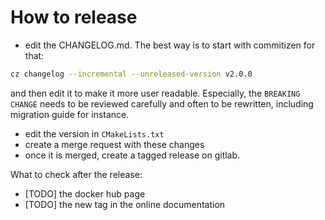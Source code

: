 # How to release

- edit the CHANGELOG.md. The best way is to start with commitizen for that:

```bash
cz changelog --incremental --unreleased-version v2.0.0
```

and then edit it to make it more user readable. Especially, the `BREAKING
CHANGE` needs to be reviewed carefully and often to be rewritten, including
migration guide for instance.
- edit the version in `CMakeLists.txt`
- create a merge request with these changes
- once it is merged, create a tagged release on gitlab.


What to check after the release:

- [TODO] the docker hub page
- [TODO] the new tag in the online documentation
